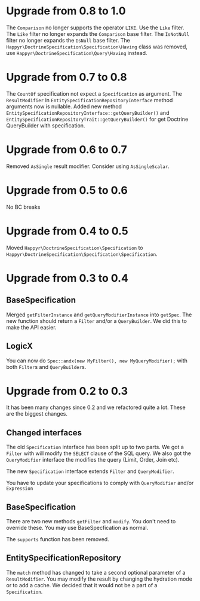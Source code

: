 # Upgrade from 0.8 to 1.0

The `Comparison` no longer supports the operator `LIKE`. Use the `Like` filter.
The `Like` filter no longer expands the `Comparison` base filter.
The `IsNotNull` filter no longer expands the `IsNull` base filter.
The `Happyr\DoctrineSpecification\Specification\Having` class was removed, use `Happyr\DoctrineSpecification\Query\Having` instead.

# Upgrade from 0.7 to 0.8

The `CountOf` specification not expect a `Specification` as argument.
The `ResultModifier` in `EntitySpecificationRepositoryInterface` method arguments now is nullable.
Added new method `EntitySpecificationRepositoryInterface::getQueryBuilder()` and
`EntitySpecificationRepositoryTrait::getQueryBuilder()` for get Doctrine QueryBuilder with specification.

# Upgrade from 0.6 to 0.7

Removed `AsSingle` result modifier. Consider using `AsSingleScalar`.

# Upgrade from 0.5 to 0.6

No BC breaks

# Upgrade from 0.4 to 0.5

Moved `Happyr\DoctrineSpecification\Specification` to `Happyr\DoctrineSpecification\Specification\Specification`.

# Upgrade from 0.3 to 0.4

## BaseSpecification

Merged `getFilterInstance` and `getQueryModifierInstance` into `getSpec`. The new function should return a `Filter`
and/or a `QueryBuilder`. We did this to make the API easier.

## LogicX

You can now do `Spec::andx(new MyFilter(), new MyQueryModifier);` with both `Filter`s and `QueryBuilder`s.

# Upgrade from 0.2 to 0.3

It has been many changes since 0.2 and we refactored quite a lot. These are the biggest changes.

## Changed interfaces

The old `Specification` interface has been split up to two parts. We got a `Filter` with will modify the `SELECT`
clause of the SQL query. We also got the `QueryModifier` interface the modifies the query (Limit, Order, Join etc).

The new `Specification` interface extends `Filter` and `QueryModifier`.

You have to update your specifications to comply with `QueryModifier` and/or `Expression`


## BaseSpecification

There are two new methods `getFilter` and `modify`. You don't need to override these. You may use BaseSpecfication as
normal.

The `supports` function has been removed.

## EntitySpecificationRepository

The `match` method has changed to take a second optional parameter of a `ResultModifier`. You may modify the result by
changing the hydration mode or to add a cache. We decided that it would not be a part of a `Specification`.
